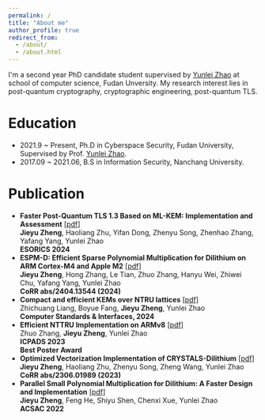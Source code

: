 ```yaml
---
permalink: /
title: "About me"
author_profile: true
redirect_from: 
  - /about/
  - /about.html
---
```


I'm a second year PhD candidate student supervised by [Yunlei Zhao](https://cs.fudan.edu.cn/3f/ba/c25909a278458/page.htm) at school of computer science, Fudan Unversity. My research interest lies in post-quantum cryptography, cryptographic engineering, post-quantum TLS.

Education
======
* 2021.9 ~ Present, Ph.D in Cyberspace Security, Fudan University, Supervised by Prof. [Yunlei Zhao](https://cs.fudan.edu.cn/3f/ba/c25909a278458/page.htm).
* 2017.09 ~ 2021.06, B.S in Information Security, Nanchang University.



Publication
======
- **Faster Post-Quantum TLS 1.3 Based on ML-KEM: Implementation and Assessment** [[pdf]](https://link.springer.com/chapter/10.1007/978-3-031-70890-9_7)<br>
**Jieyu Zheng**, Haoliang Zhu, Yifan Dong, Zhenyu Song, Zhenhao Zhang, Yafang Yang, Yunlei Zhao<br>
 **ESORICS 2024** <br>
- **ESPM-D: Efficient Sparse Polynomial Multiplication for Dilithium on ARM Cortex-M4 and Apple M2** [[pdf]](https://arxiv.org/pdf/2404.12675)<br>
**Jieyu Zheng**, Hong Zhang, Le Tian, Zhuo Zhang, Hanyu Wei, Zhiwei Chu, Yafang Yang, Yunlei Zhao<br>
**CoRR abs/2404.13544 (2024)** <br>
- **Compact and efficient KEMs over NTRU lattices** [[pdf]](https://zhengjieyu.github.io/files/paper3.pdf)<br>
Zhichuang Liang, Boyue Fang, **Jieyu Zheng**,  Yunlei Zhao<br>
**Computer Standards & Interfaces, 2024** <br>
- **Efficient NTTRU Implementation on ARMv8** [[pdf]](https://zhengjieyu.github.io/files/paper5.pdf)<br>
Zhuo Zhang, **Jieyu Zheng**, Yunlei Zhao<br>
**ICPADS 2023**<br>
**Best Poster Award** <br>
- **Optimized Vectorization Implementation of CRYSTALS-Dilithium** [[pdf]](https://arxiv.org/pdf/2306.01989)<br>
**Jieyu Zheng**, Haoliang Zhu, Zhenyu Song, Zheng Wang, Yunlei Zhao<br>
**CoRR abs/2306.01989 (2023)** <br>
- **Parallel Small Polynomial Multiplication for Dilithium: A Faster Design and Implementation** [[pdf]](https://zhengjieyu.github.io/files/Parallel.pdf)<br>
**Jieyu Zheng**, Feng He, Shiyu Shen, Chenxi Xue, Yunlei Zhao<br>
**ACSAC 2022**

  


